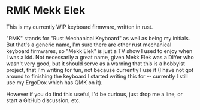 # RMK Mekk Elek
This is my currently WIP keyboard firmware, written in rust.

"RMK" stands for "Rust Mechanical Keyboard" as well as being my initials.
But that's a generic name, I'm sure there are other rust mechanical keyboard firmwares,
so "Mekk Elek" is just a TV show I used to enjoy when I was a kid.
Not necessarily a great name, given Mekk Elek was a DIYer who wasn't very good, but
it should serve as a warning that this is a hobbyist project, that I'm writing for fun,
not because currently I use it (I have not got around to finishing the keyboard I started
writing this for -- currently I still use my ErgoDox which has QMK on it).

However if you do find this useful, I'd be curious, just drop me a line, or start a GitHub
discussion, etc.
